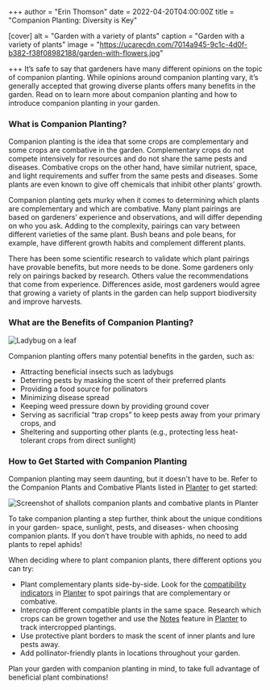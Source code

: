 +++
author = "Erin Thomson"
date = 2022-04-20T04:00:00Z
title = "Companion Planting: Diversity is Key"

[cover]
alt = "Garden with a variety of plants"
caption = "Garden with a variety of plants"
image = "https://ucarecdn.com/7014a945-9c1c-4d0f-b382-f38f08982188/garden-with-flowers.jpg"

+++
It’s safe to say that gardeners have many different opinions on the topic of companion planting. While opinions around companion planting vary, it’s generally accepted that growing diverse plants offers many benefits in the garden. Read on to learn more about companion planting and how to introduce companion planting in your garden.

### What is Companion Planting?

Companion planting is the idea that some crops are complementary and some crops are combative in the garden. Complementary crops do not compete intensively for resources and do not share the same pests and diseases. Combative crops on the other hand, have similar nutrient, space, and light requirements and suffer from the same pests and diseases. Some plants are even known to give off chemicals that inhibit other plants’ growth.

Companion planting gets murky when it comes to determining which plants are complementary and which are combative. Many plant pairings are based on gardeners’ experience and observations, and will differ depending on who you ask. Adding to the complexity, pairings can vary between different varieties of the same plant. Bush beans and pole beans, for example, have different growth habits and complement different plants.

There has been some scientific research to validate which plant pairings have provable benefits, but more needs to be done. Some gardeners only rely on pairings backed by research. Others value the recommendations that come from experience. Differences aside, most gardeners would agree that growing a variety of plants in the garden can help support biodiversity and improve harvests.

### What are the Benefits of Companion Planting?

![Ladybug on a leaf](https://ucarecdn.com/bafdc9f4-f1cd-4196-a6af-500cdc14aebf/ladybug-on-leaf.jpg)

Companion planting offers many potential benefits in the garden, such as:

* Attracting beneficial insects such as ladybugs
* Deterring pests by masking the scent of their preferred plants
* Providing a food source for pollinators
* Minimizing disease spread
* Keeping weed pressure down by providing ground cover
* Serving as sacrificial “trap crops” to keep pests away from your primary crops, and
* Sheltering and supporting other plants (e.g., protecting less heat-tolerant crops from direct sunlight)

### How to Get Started with Companion Planting

Companion planting may seem daunting, but it doesn't have to be. Refer to the Companion Plants and Combative Plants listed in [Planter](https://planter.garden/) to get started:

![Screenshot of shallots companion plants and combative plants in Planter](https://ucarecdn.com/77cf234b-7d55-4b0c-865c-2d8888b8b178/shallots-screenshot.jpg)

To take companion planting a step further, think about the unique conditions in your garden- space, sunlight, pests, and diseases- when choosing companion plants. If you don’t have trouble with aphids, no need to add plants to repel aphids!

When deciding where to plant companion plants, there different options you can try:

* Plant complementary plants side-by-side. Look for the [compatibility indicators](https://info.planter.garden/gardens#compatibility-indicators) in [Planter](https://planter.garden/) to spot pairings that are complementary or combative.
* Intercrop different compatible plants in the same space. Research which crops can be grown together and use the [Notes](https://info.planter.garden/premium) feature in [Planter](https://planter.garden/) to track intercropped plantings.
* Use protective plant borders to mask the scent of inner plants and lure pests away.
* Add pollinator-friendly plants in locations throughout your garden.

Plan your garden with companion planting in mind, to take full advantage of beneficial plant combinations!